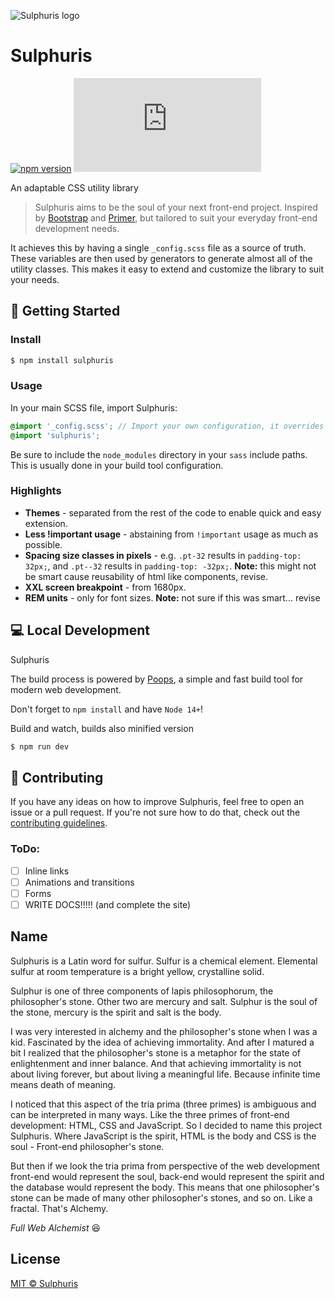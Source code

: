 ![Sulphuris logo](https://avatars.githubusercontent.com/u/83950228)

# Sulphuris
[![npm version](https://img.shields.io/npm/v/sulphuris)](https://www.npmjs.com/package/sulphuris)
[![CSS gzip size](https://img.badgesize.io/sulphuris/sulphuris/main/dist/sulphuris.min.css?compression=gzip&label=CSS%20gzip%20size)](https://github.com/sulphuris/sulphuris/blob/main/dist/sulphuris.min.css)

An adaptable CSS utility library

> Sulphuris aims to be the soul of your next front-end project. Inspired by [Bootstrap](https://github.com/twbs/bootstrap) and [Primer](https://github.com/primer/css), but tailored to suit your everyday front-end development needs.

It achieves this by having a single `_config.scss` file as a source of truth. These variables are then used by generators to generate almost all of the utility classes. This makes it easy to extend and customize the library to suit your needs.

## 🚀 Getting Started

### Install

```bash
$ npm install sulphuris
```

### Usage

In your main SCSS file, import Sulphuris:
```scss
@import '_config.scss'; // Import your own configuration, it overrides the default one src/core/_config.scss so you can change only the variables you need
@import 'sulphuris';
```

Be sure to include the `node_modules` directory in your `sass` include paths. This is usually done in your build tool configuration.

### Highlights

* **Themes** - separated from the rest of the code to enable quick and easy extension.
* **Less !important usage** - abstaining from `!important` usage as much as possible.
* **Spacing size classes in pixels** - e.g. `.pt-32` results in `padding-top: 32px;`, and `.pt--32` results in `padding-top: -32px;`. **Note:** this might not be smart cause reusability of html like components, revise.
* **XXL screen breakpoint** -  from 1680px.
* **REM units** - only for font sizes. **Note:** not sure if this was smart... revise

## 💻 Local Development

Sulphuris

The build process is powered by [Poops](https://github.com/stamat/poops), a simple and fast build tool for modern web development.

Don't forget to `npm install` and have `Node 14+`!

Build and watch, builds also minified version

```bash
$ npm run dev
```

## 📝 Contributing

If you have any ideas on how to improve Sulphuris, feel free to open an issue or a pull request. If you're not sure how to do that, check out the [contributing guidelines](CONTRIBUTING.md).

### ToDo:
* [ ] Inline links
* [ ] Animations and transitions
* [ ] Forms
* [ ] WRITE DOCS!!!!! (and complete the site)

## Name

Sulphuris is a Latin word for sulfur. Sulfur is a chemical element. Elemental sulfur at room temperature is a bright yellow, crystalline solid.

Sulphur is one of three components of lapis philosophorum, the philosopher's stone. Other two are mercury and salt. Sulphur is the soul of the stone, mercury is the spirit and salt is the body. 

I was very interested in alchemy and the philosopher's stone when I was a kid. Fascinated by the idea of achieving immortality. And after I matured a bit I realized that the philosopher's stone is a metaphor for the state of enlightenment and inner balance. And that achieving immortality is not about living forever, but about living a meaningful life. Because infinite time means death of meaning. 

I noticed that this aspect of the tria prima (three primes) is ambiguous and can be interpreted in many ways. Like the three primes of front-end development: HTML, CSS and JavaScript. So I decided to name this project Sulphuris. Where JavaScript is the spirit, HTML is the body and CSS is the soul - Front-end philosopher's stone.

But then if we look the tria prima from perspective of the web development front-end would represent the soul, back-end would represent the spirit and the database would represent the body. This means that one philosopher's stone can be made of many other philosopher's stones, and so on. Like a fractal. That's Alchemy.

*Full Web Alchemist* :laughing:

## License

[MIT © Sulphuris](LICENSE)
